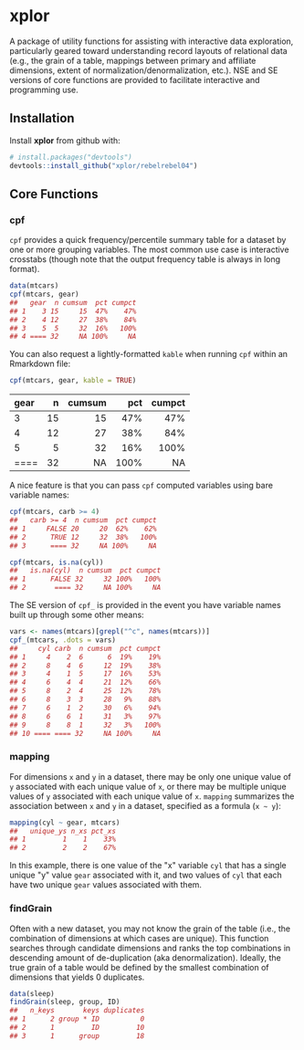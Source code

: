 
xplor
=====

A package of utility functions for assisting with interactive data exploration, particularly geared toward understanding record layouts of relational data (e.g., the grain of a table, mappings between primary and affiliate dimensions, extent of normalization/denormalization, etc.). NSE and SE versions of core functions are provided to facilitate interactive and programming use.

Installation
------------

Install **xplor** from github with:

``` r
# install.packages("devtools")
devtools::install_github("xplor/rebelrebel04")
```

Core Functions
--------------

### cpf

`cpf` provides a quick frequency/percentile summary table for a dataset by one or more grouping variables. The most common use case is interactive crosstabs (though note that the output frequency table is always in long format).

``` r
data(mtcars)
cpf(mtcars, gear)
##   gear  n cumsum  pct cumpct
## 1    3 15     15  47%    47%
## 2    4 12     27  38%    84%
## 3    5  5     32  16%   100%
## 4 ==== 32     NA 100%     NA
```

You can also request a lightly-formatted `kable` when running `cpf` within an Rmarkdown file:

``` r
cpf(mtcars, gear, kable = TRUE)
```

| gear |    n|  cumsum|   pct|  cumpct|
|:-----|----:|-------:|-----:|-------:|
| 3    |   15|      15|   47%|     47%|
| 4    |   12|      27|   38%|     84%|
| 5    |    5|      32|   16%|    100%|
| ==== |   32|      NA|  100%|      NA|

A nice feature is that you can pass `cpf` computed variables using bare variable names:

``` r
cpf(mtcars, carb >= 4)
##   carb >= 4  n cumsum  pct cumpct
## 1     FALSE 20     20  62%    62%
## 2      TRUE 12     32  38%   100%
## 3      ==== 32     NA 100%     NA

cpf(mtcars, is.na(cyl))
##   is.na(cyl)  n cumsum  pct cumpct
## 1      FALSE 32     32 100%   100%
## 2       ==== 32     NA 100%     NA
```

The SE version of `cpf_` is provided in the event you have variable names built up through some other means:

``` r
vars <- names(mtcars)[grepl("^c", names(mtcars))]
cpf_(mtcars, .dots = vars)
##     cyl carb  n cumsum  pct cumpct
## 1     4    2  6      6  19%    19%
## 2     8    4  6     12  19%    38%
## 3     4    1  5     17  16%    53%
## 4     6    4  4     21  12%    66%
## 5     8    2  4     25  12%    78%
## 6     8    3  3     28   9%    88%
## 7     6    1  2     30   6%    94%
## 8     6    6  1     31   3%    97%
## 9     8    8  1     32   3%   100%
## 10 ==== ==== 32     NA 100%     NA
```

### mapping

For dimensions `x` and `y` in a dataset, there may be only one unique value of `y` associated with each unique value of `x`, or there may be multiple unique values of `y` associated with each unique value of `x`. `mapping` summarizes the association between `x` and `y` in a dataset, specified as a formula (`x ~ y`):

``` r
mapping(cyl ~ gear, mtcars)
##   unique_ys n_xs pct_xs
## 1         1    1    33%
## 2         2    2    67%
```

In this example, there is one value of the "x" variable `cyl` that has a single unique "y" value `gear` associated with it, and two values of `cyl` that each have two unique `gear` values associated with them.

### findGrain

Often with a new dataset, you may not know the grain of the table (i.e., the combination of dimensions at which cases are unique). This function searches through candidate dimensions and ranks the top combinations in descending amount of de-duplication (aka denormalization). Ideally, the true grain of a table would be defined by the smallest combination of dimensions that yields 0 duplicates.

``` r
data(sleep)
findGrain(sleep, group, ID)
##   n_keys       keys duplicates
## 1      2 group * ID          0
## 2      1         ID         10
## 3      1      group         18
```
